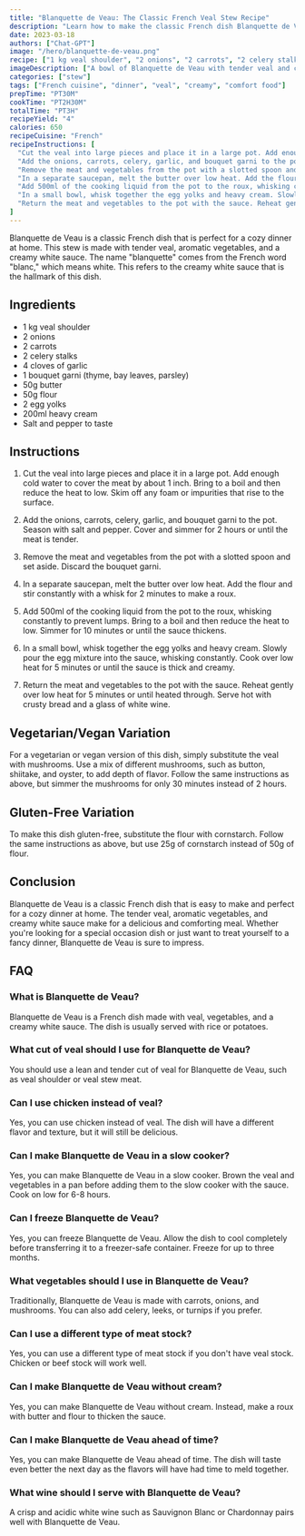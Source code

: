 ```yaml
---
title: "Blanquette de Veau: The Classic French Veal Stew Recipe"
description: "Learn how to make the classic French dish Blanquette de Veau with this easy-to-follow recipe. This stew is made with tender veal, aromatic vegetables, and a creamy white sauce. Perfect for a cozy dinner at home."
date: 2023-03-18
authors: ["Chat-GPT"]
image: "/hero/blanquette-de-veau.png"
recipe: ["1 kg veal shoulder", "2 onions", "2 carrots", "2 celery stalks", "4 cloves of garlic", "1 bouquet garni (thyme, bay leaves, parsley)", "50g butter", "50g flour", "2 egg yolks", "200ml heavy cream", "Salt and pepper to taste"]
imageDescription: ["A bowl of Blanquette de Veau with tender veal and creamy white sauce", "A pot of Blanquette de Veau cooking on the stove", "A plate of Blanquette de Veau with a side of bread", "A fork and knife cutting into a piece of tender veal in Blanquette de Veau"]
categories: ["stew"]
tags: ["French cuisine", "dinner", "veal", "creamy", "comfort food"]
prepTime: "PT30M"
cookTime: "PT2H30M"
totalTime: "PT3H"
recipeYield: "4"
calories: 650
recipeCuisine: "French"
recipeInstructions: [
  "Cut the veal into large pieces and place it in a large pot. Add enough cold water to cover the meat by about 1 inch. Bring to a boil and then reduce the heat to low. Skim off any foam or impurities that rise to the surface.",
  "Add the onions, carrots, celery, garlic, and bouquet garni to the pot. Season with salt and pepper. Cover and simmer for 2 hours or until the meat is tender.",
  "Remove the meat and vegetables from the pot with a slotted spoon and set aside. Discard the bouquet garni.",
  "In a separate saucepan, melt the butter over low heat. Add the flour and stir constantly with a whisk for 2 minutes to make a roux.",
  "Add 500ml of the cooking liquid from the pot to the roux, whisking constantly to prevent lumps. Bring to a boil and then reduce the heat to low. Simmer for 10 minutes or until the sauce thickens.",
  "In a small bowl, whisk together the egg yolks and heavy cream. Slowly pour the egg mixture into the sauce, whisking constantly. Cook over low heat for 5 minutes or until the sauce is thick and creamy.",
  "Return the meat and vegetables to the pot with the sauce. Reheat gently over low heat for 5 minutes or until heated through. Serve hot with crusty bread and a glass of white wine."
]
---
```


Blanquette de Veau is a classic French dish that is perfect for a cozy dinner at home. This stew is made with tender veal, aromatic vegetables, and a creamy white sauce. The name "blanquette" comes from the French word "blanc," which means white. This refers to the creamy white sauce that is the hallmark of this dish.

## Ingredients

- 1 kg veal shoulder
- 2 onions
- 2 carrots
- 2 celery stalks
- 4 cloves of garlic
- 1 bouquet garni (thyme, bay leaves, parsley)
- 50g butter
- 50g flour
- 2 egg yolks
- 200ml heavy cream
- Salt and pepper to taste

## Instructions

1. Cut the veal into large pieces and place it in a large pot. Add enough cold water to cover the meat by about 1 inch. Bring to a boil and then reduce the heat to low. Skim off any foam or impurities that rise to the surface.

2. Add the onions, carrots, celery, garlic, and bouquet garni to the pot. Season with salt and pepper. Cover and simmer for 2 hours or until the meat is tender.

3. Remove the meat and vegetables from the pot with a slotted spoon and set aside. Discard the bouquet garni.

4. In a separate saucepan, melt the butter over low heat. Add the flour and stir constantly with a whisk for 2 minutes to make a roux.

5. Add 500ml of the cooking liquid from the pot to the roux, whisking constantly to prevent lumps. Bring to a boil and then reduce the heat to low. Simmer for 10 minutes or until the sauce thickens.

6. In a small bowl, whisk together the egg yolks and heavy cream. Slowly pour the egg mixture into the sauce, whisking constantly. Cook over low heat for 5 minutes or until the sauce is thick and creamy.

7. Return the meat and vegetables to the pot with the sauce. Reheat gently over low heat for 5 minutes or until heated through. Serve hot with crusty bread and a glass of white wine.

## Vegetarian/Vegan Variation

For a vegetarian or vegan version of this dish, simply substitute the veal with mushrooms. Use a mix of different mushrooms, such as button, shiitake, and oyster, to add depth of flavor. Follow the same instructions as above, but simmer the mushrooms for only 30 minutes instead of 2 hours.

## Gluten-Free Variation

To make this dish gluten-free, substitute the flour with cornstarch. Follow the same instructions as above, but use 25g of cornstarch instead of 50g of flour.

## Conclusion

Blanquette de Veau is a classic French dish that is easy to make and perfect for a cozy dinner at home. The tender veal, aromatic vegetables, and creamy white sauce make for a delicious and comforting meal. Whether you're looking for a special occasion dish or just want to treat yourself to a fancy dinner, Blanquette de Veau is sure to impress.

## FAQ

### What is Blanquette de Veau?

Blanquette de Veau is a French dish made with veal, vegetables, and a creamy white sauce. The dish is usually served with rice or potatoes.

### What cut of veal should I use for Blanquette de Veau?

You should use a lean and tender cut of veal for Blanquette de Veau, such as veal shoulder or veal stew meat.

### Can I use chicken instead of veal?

Yes, you can use chicken instead of veal. The dish will have a different flavor and texture, but it will still be delicious.

### Can I make Blanquette de Veau in a slow cooker?

Yes, you can make Blanquette de Veau in a slow cooker. Brown the veal and vegetables in a pan before adding them to the slow cooker with the sauce. Cook on low for 6-8 hours.

### Can I freeze Blanquette de Veau?

Yes, you can freeze Blanquette de Veau. Allow the dish to cool completely before transferring it to a freezer-safe container. Freeze for up to three months.

### What vegetables should I use in Blanquette de Veau?

Traditionally, Blanquette de Veau is made with carrots, onions, and mushrooms. You can also add celery, leeks, or turnips if you prefer.

### Can I use a different type of meat stock?

Yes, you can use a different type of meat stock if you don't have veal stock. Chicken or beef stock will work well.

### Can I make Blanquette de Veau without cream?

Yes, you can make Blanquette de Veau without cream. Instead, make a roux with butter and flour to thicken the sauce.

### Can I make Blanquette de Veau ahead of time?

Yes, you can make Blanquette de Veau ahead of time. The dish will taste even better the next day as the flavors will have had time to meld together.

### What wine should I serve with Blanquette de Veau?

A crisp and acidic white wine such as Sauvignon Blanc or Chardonnay pairs well with Blanquette de Veau.